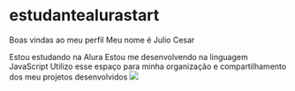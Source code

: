 # estudantealurastart
Boas vindas ao meu perfil 
Meu nome é Julio Cesar

Estou estudando na Alura
Estou me desenvolvendo na linguagem JavaScript
Utilizo esse espaço para minha organização e compartilhamento dos meu projetos desenvolvidos
![](https://www.icegif.com/wp-content/uploads/2022/09/icegif-961.gif)
